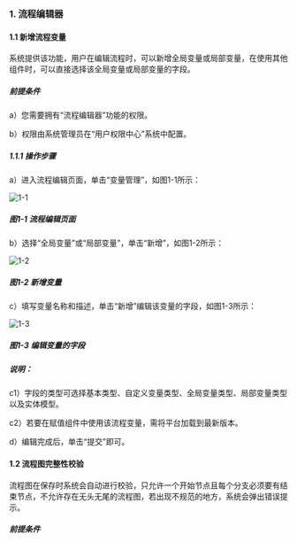 ### 1. 流程编辑器

#### 1.1 新增流程变量

系统提供该功能，用户在编辑流程时，可以新增全局变量或局部变量，在使用其他组件时，可以直接选择该全局变量或局部变量的字段。

##### 前提条件

a）您需要拥有“流程编辑器”功能的权限。

b）权限由系统管理员在“用户权限中心”系统中配置。

##### 1.1.1 操作步骤

a）进入流程编辑页面，单击“变量管理”，如图1-1所示：

![1-1](https://www.feisuanyz.com/fsimage/zc-image/cz_25_1_01.png)

##### 图1-1 流程编辑页面

b）选择“全局变量”或“局部变量”，单击“新增”，如图1-2所示：

![1-2](https://www.feisuanyz.com/fsimage/zc-image/cz_25_1_02.png)

##### 图1-2 新增变量

c）填写变量名称和描述，单击“新增”编辑该变量的字段，如图1-3所示：

![1-3](https://www.feisuanyz.com/fsimage/zc-image/cz_25_1_03.png)

##### 图1-3 编辑变量的字段

##### 说明：

c1）字段的类型可选择基本类型、自定义变量类型、全局变量类型、局部变量类型以及实体模型。

c2）若要在赋值组件中使用该流程变量，需将平台加载到最新版本。

d）编辑完成后，单击“提交”即可。

#### 1.2 流程图完整性校验

流程图在保存时系统会自动进行校验，只允许一个开始节点且每个分支必须要有结束节点，不允许存在无头无尾的流程图，若出现不规范的地方，系统会弹出错误提示。

##### 前提条件
